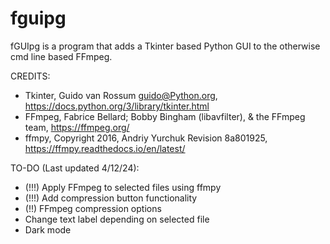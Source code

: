 # fguipg
fGUIpg is a program that adds a Tkinter based Python GUI to the otherwise cmd line based FFmpeg.

CREDITS: 
- Tkinter, Guido van Rossum <guido@Python.org>, https://docs.python.org/3/library/tkinter.html
- FFmpeg, Fabrice Bellard; Bobby Bingham (libavfilter), & the FFmpeg team, https://ffmpeg.org/
- ffmpy, Copyright 2016, Andriy Yurchuk Revision 8a801925, https://ffmpy.readthedocs.io/en/latest/

TO-DO (Last updated 4/12/24):
- (!!!) Apply FFmpeg to selected files using ffmpy
- (!!!) Add compression button functionality
- (!!) FFmpeg compression options
- Change text label depending on selected file
- Dark mode
